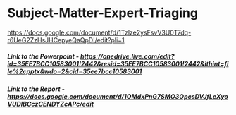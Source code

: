 # Subject-Matter-Expert-Triaging

https://docs.google.com/document/d/1Tzlze2ysFsvV3U0T7dq-r6UeG2ZzHsJHCepyeQaQpDI/edit?pli=1

##### Link to the Powerpoint - https://onedrive.live.com/edit?id=35EE7BCC10583001!2442&resid=35EE7BCC10583001!2442&ithint=file%2cpptx&wdo=2&cid=35ee7bcc10583001

##### Link to the Report - https://docs.google.com/document/d/1OMdxPnG7SMO3OpcsDVJfLeXyoVUDIBCczCENDYZcAPc/edit
